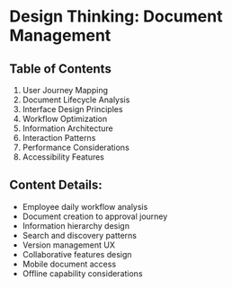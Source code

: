 # Design Thinking: Document Management

## Table of Contents
1. User Journey Mapping
2. Document Lifecycle Analysis
3. Interface Design Principles
4. Workflow Optimization
5. Information Architecture
6. Interaction Patterns
7. Performance Considerations
8. Accessibility Features

## Content Details:
- Employee daily workflow analysis
- Document creation to approval journey
- Information hierarchy design
- Search and discovery patterns
- Version management UX
- Collaborative features design
- Mobile document access
- Offline capability considerations
